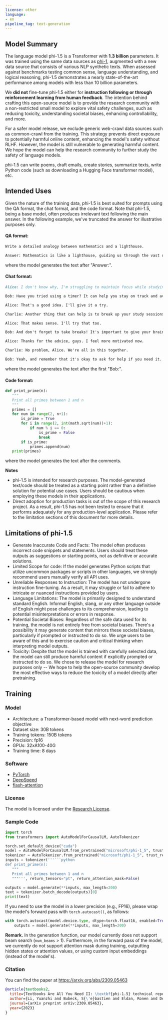 ```yaml
---
license: other
language:
- en
pipeline_tag: text-generation
---
```

## Model Summary

The language model phi-1.5 is a Transformer with **1.3 billion** parameters. It was trained using the same data sources as [phi-1](https://huggingface.co/microsoft/phi-1), augmented with a new data source that consists of various NLP synthetic texts. When assessed against benchmarks testing common sense, language understanding, and logical reasoning, phi-1.5 demonstrates a nearly state-of-the-art performance among models with less than 10 billion parameters.

We **did not** fine-tune phi-1.5 either for **instruction following or through reinforcement learning from human feedback**. The intention behind crafting this open-source model is to provide the research community with a non-restricted small model to explore vital safety challenges, such as reducing toxicity, understanding societal biases, enhancing controllability, and more.

For a safer model release, we exclude generic web-crawl data sources such as common-crawl from the training. This strategy prevents direct exposure to potentially harmful online content, enhancing the model's safety without RLHF. However, the model is still vulnerable to generating harmful content. We hope the model can help the research community to further study the safety of language models.

phi-1.5 can write poems, draft emails, create stories, summarize texts, write Python code (such as downloading a Hugging Face transformer model), etc.

## Intended Uses
Given the nature of the training data, phi-1.5 is best suited for prompts using the QA format, the chat format, and the code format. Note that phi-1.5, being a base model, often produces irrelevant text following the main answer. In the following example, we've truncated the answer for illustrative purposes only.

#### QA format:

```markdown
Write a detailed analogy between mathematics and a lighthouse.

Answer: Mathematics is like a lighthouse, guiding us through the vast ocean of numbers and calculations. Just as a lighthouse illuminates the darkness, mathematics provides us with a clear path to navigate through complex problems. It helps us make sense of the world around us, just like a lighthouse helps ships find their way home.
```
where the model generates the text after "Answer:".

#### Chat format:

```markdown
Alice: I don't know why, I'm struggling to maintain focus while studying. Any suggestions?

Bob: Have you tried using a timer? It can help you stay on track and avoid distractions.

Alice: That's a good idea. I'll give it a try.

Charlie: Another thing that can help is to break up your study sessions into smaller chunks. It's easier to concentrate on one thing at a time.

Alice: That makes sense. I'll try that too.

Bob: And don't forget to take breaks! It's important to give your brain a rest so you can come back to your studies with a fresh perspective.

Alice: Thanks for the advice, guys. I feel more motivated now.

Charlie: No problem, Alice. We're all in this together.

Bob: Yeah, and remember that it's okay to ask for help if you need it. We're here to support each other.
```
where the model generates the text after the first "Bob:".

#### Code format:
```python
def print_prime(n):
   """
   Print all primes between 1 and n
   """
   primes = []
   for num in range(2, n+1):
       is_prime = True
       for i in range(2, int(math.sqrt(num))+1):
           if num % i == 0:
               is_prime = False
               break
       if is_prime:
           primes.append(num)
   print(primes)
```
where the model generates the text after the comments.

**Notes**
* phi-1.5 is intended for research purposes. The model-generated text/code should be treated as a starting point rather than a definitive solution for potential use cases. Users should be cautious when employing these models in their applications.
* Direct adoption for production tasks is out of the scope of this research project. As a result, phi-1.5 has not been tested to ensure that it performs adequately for any production-level application. Please refer to the limitation sections of this document for more details. 

## Limitations of phi-1.5

* Generate Inaccurate Code and Facts: The model often produces incorrect code snippets and statements. Users should treat these outputs as suggestions or starting points, not as definitive or accurate solutions.
* Limited Scope for code: If the model generates Python scripts that utilize uncommon packages or scripts in other languages, we strongly recommend users manually verify all API uses.
* Unreliable Responses to Instruction: The model has not undergone instruction fine-tuning. As a result, it may struggle or fail to adhere to intricate or nuanced instructions provided by users.
* Language Limitations: The model is primarily designed to understand standard English.  Informal English, slang, or any other language outside of English might pose challenges to its comprehension, leading to potential misinterpretations or errors in response.
* Potential Societal Biases: Regardless of the safe data used for its training, the model is not entirely free from societal biases. There's a possibility it may generate content that mirrors these societal biases, particularly if prompted or instructed to do so. We urge users to be aware of this and to exercise caution and critical thinking when interpreting model outputs.
* Toxicity: Despite that the model is trained with carefully selected data, the model can still produce harmful content if explicitly prompted or instructed to do so. We chose to release the model for research purposes only -- We hope to help the open-source community develop the most effective ways to reduce the toxicity of a model directly after pretraining.

## Training

### Model
* Architecture: a Transformer-based model with next-word prediction objective
* Dataset size: 30B tokens
* Training tokens: 150B tokens
* Precision: fp16
* GPUs: 32xA100-40G
* Training time: 8 days

### Software
* [PyTorch](https://github.com/pytorch/pytorch)
* [DeepSpeed](https://github.com/microsoft/DeepSpeed)
* [flash-attention](https://github.com/HazyResearch/flash-attention)

### License
The model is licensed under the [Research License](https://huggingface.co/microsoft/phi-1_5/resolve/main/Research%20License.docx).

### Sample Code
```python
import torch
from transformers import AutoModelForCausalLM, AutoTokenizer

torch.set_default_device("cuda")
model = AutoModelForCausalLM.from_pretrained("microsoft/phi-1_5", trust_remote_code=True)
tokenizer = AutoTokenizer.from_pretrained("microsoft/phi-1_5", trust_remote_code=True)
inputs = tokenizer('''```python
def print_prime(n):
   """
   Print all primes between 1 and n
   """''', return_tensors="pt", return_attention_mask=False)

outputs = model.generate(**inputs, max_length=200)
text = tokenizer.batch_decode(outputs)[0]
print(text)
```

If you need to use the model in a lower precision (e.g., FP16), please wrap the model's forward pass with `torch.autocast()`, as follows:
```python
with torch.autocast(model.device.type, dtype=torch.float16, enabled=True):
    outputs = model.generate(**inputs, max_length=200)
```

**Remark.** In the generation function, our model currently does not support beam search (`num_beams` > 1). 
Furthermore, in the forward pass of the model, we currently do not support attention mask during training, outputting hidden states or attention values, or using custom input embeddings (instead of the model's).

### Citation

You can find the paper at https://arxiv.org/abs/2309.05463

```bib
@article{textbooks2,
  title={Textbooks Are All You Need II: \textbf{phi-1.5} technical report},
  author={Li, Yuanzhi and Bubeck, S{\'e}bastien and Eldan, Ronen and Del Giorno, Allie and Gunasekar, Suriya and Lee, Yin Tat},
  journal={arXiv preprint arXiv:2309.05463},
  year={2023}
}
```